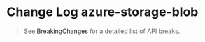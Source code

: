 # Change Log azure-storage-blob

> See [BreakingChanges](BreakingChanges.md) for a detailed list of API breaks.
